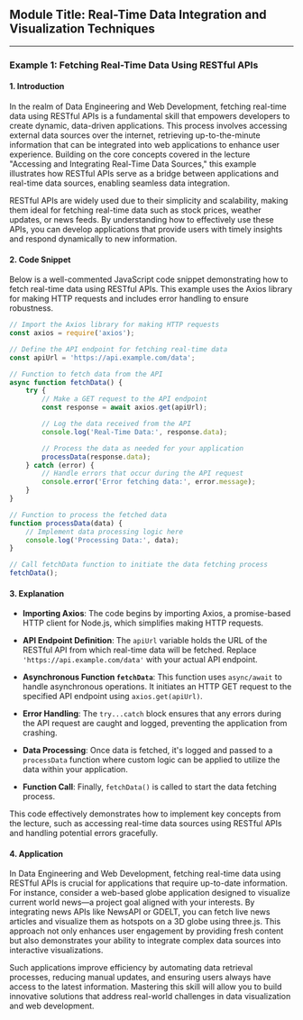 ## Module Title: Real-Time Data Integration and Visualization Techniques

---

### Example 1: Fetching Real-Time Data Using RESTful APIs

#### 1. Introduction

In the realm of Data Engineering and Web Development, fetching real-time data using RESTful APIs is a fundamental skill that empowers developers to create dynamic, data-driven applications. This process involves accessing external data sources over the internet, retrieving up-to-the-minute information that can be integrated into web applications to enhance user experience. Building on the core concepts covered in the lecture "Accessing and Integrating Real-Time Data Sources," this example illustrates how RESTful APIs serve as a bridge between applications and real-time data sources, enabling seamless data integration.

RESTful APIs are widely used due to their simplicity and scalability, making them ideal for fetching real-time data such as stock prices, weather updates, or news feeds. By understanding how to effectively use these APIs, you can develop applications that provide users with timely insights and respond dynamically to new information.

#### 2. Code Snippet

Below is a well-commented JavaScript code snippet demonstrating how to fetch real-time data using RESTful APIs. This example uses the Axios library for making HTTP requests and includes error handling to ensure robustness.

```javascript
// Import the Axios library for making HTTP requests
const axios = require('axios');

// Define the API endpoint for fetching real-time data
const apiUrl = 'https://api.example.com/data';

// Function to fetch data from the API
async function fetchData() {
    try {
        // Make a GET request to the API endpoint
        const response = await axios.get(apiUrl);

        // Log the data received from the API
        console.log('Real-Time Data:', response.data);

        // Process the data as needed for your application
        processData(response.data);
    } catch (error) {
        // Handle errors that occur during the API request
        console.error('Error fetching data:', error.message);
    }
}

// Function to process the fetched data
function processData(data) {
    // Implement data processing logic here
    console.log('Processing Data:', data);
}

// Call fetchData function to initiate the data fetching process
fetchData();
```

#### 3. Explanation

- **Importing Axios**: The code begins by importing Axios, a promise-based HTTP client for Node.js, which simplifies making HTTP requests.
  
- **API Endpoint Definition**: The `apiUrl` variable holds the URL of the RESTful API from which real-time data will be fetched. Replace `'https://api.example.com/data'` with your actual API endpoint.

- **Asynchronous Function `fetchData`**: This function uses `async/await` to handle asynchronous operations. It initiates an HTTP GET request to the specified API endpoint using `axios.get(apiUrl)`.

- **Error Handling**: The `try...catch` block ensures that any errors during the API request are caught and logged, preventing the application from crashing.

- **Data Processing**: Once data is fetched, it's logged and passed to a `processData` function where custom logic can be applied to utilize the data within your application.

- **Function Call**: Finally, `fetchData()` is called to start the data fetching process.

This code effectively demonstrates how to implement key concepts from the lecture, such as accessing real-time data sources using RESTful APIs and handling potential errors gracefully.

#### 4. Application

In Data Engineering and Web Development, fetching real-time data using RESTful APIs is crucial for applications that require up-to-date information. For instance, consider a web-based globe application designed to visualize current world news—a project goal aligned with your interests. By integrating news APIs like NewsAPI or GDELT, you can fetch live news articles and visualize them as hotspots on a 3D globe using three.js. This approach not only enhances user engagement by providing fresh content but also demonstrates your ability to integrate complex data sources into interactive visualizations.

Such applications improve efficiency by automating data retrieval processes, reducing manual updates, and ensuring users always have access to the latest information. Mastering this skill will allow you to build innovative solutions that address real-world challenges in data visualization and web development.